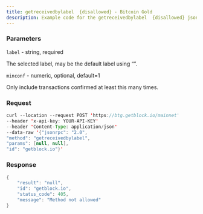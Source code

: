 ```yaml
---
title: getreceivedbylabel  {disallowed} - Bitcoin Gold
description: Example code for the getreceivedbylabel  {disallowed} json-rpc method. Сomplete guide on how to use getreceivedbylabel  {disallowed} json-rpc in GetBlock.io Web3 documentation.
---
```


### Parameters


`label` - string, required

The selected label, may be the default label using “”.

`minconf` - numeric, optional, default=1

Only include transactions confirmed at least this many times.

### Request

``` java
curl --location --request POST 'https://btg.getblock.io/mainnet' 
--header 'x-api-key: YOUR-API-KEY' 
--header 'Content-Type: application/json' 
--data-raw '{"jsonrpc": "2.0",
"method": "getreceivedbylabel",
"params": [null, null],
"id": "getblock.io"}'
```

###  Response

``` java
{
    "result": "null",
    "id": "getblock.io",
    "status_code": 405,
    "message": "Method not allowed"
}
```

